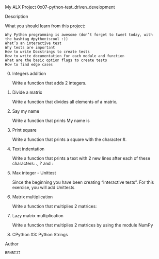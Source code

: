 My ALX Project 0x07-python-test_driven_development

Description

What you should learn from this project:

    Why Python programming is awesome (don’t forget to tweet today, with the hashtag #pythoniscool :))
    What’s an interactive test
    Why tests are important
    How to write Docstrings to create tests
    How to write documentation for each module and function
    What are the basic option flags to create tests
    How to find edge cases

0. Integers addition

    Write a function that adds 2 integers.

1. Divide a matrix

    Write a function that divides all elements of a matrix.

2. Say my name

    Write a function that prints My name is

3. Print square

    Write a function that prints a square with the character #.

4. Text indentation

    Write a function that prints a text with 2 new lines after each of these characters: ., ? and :

5. Max integer - Unittest

    Since the beginning you have been creating “Interactive tests”. For this exercise, you will add Unittests.

6. Matrix multiplication

    Write a function that multiplies 2 matrices:

7. Lazy matrix multiplication

    Write a function that multiplies 2 matrices by using the module NumPy

8. CPython #3: Python Strings

Author

    BENBIJI
